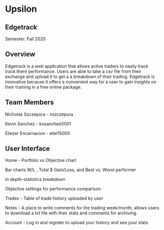 # Upsilon
## Edgetrack
Semester: Fall 2020

## Overview
Edgetrack is a web application that allows active traders to easily track track there performance. Users are able to take a csv file from their exchange and upload it to get a a breakdown of their trading. Edgetrack is innovative because it offers a convenient way for a user to gain insights on their training in a free online package.

## Team Members

Nicholas Szczepura - nszczepura

Kevin Sanchez - knsanchez0001

Eliezer Encarnacion - eliel15000

## User Interface
Home -
Portfolio vs Objective chart

Bar charts
W/L , 
Total $ Gain/Loss, and 
Best vs. Worst performer

In depth-statistics breakdown

Objective settings for performance comparison

Trades -
Table of trade history uploaded by user

Notes - 
A place to write comments for the trading week/month, allows users to download a txt file with their stats and comments for archiving.

Account - 
Log in and register to upload your history and see your stats
